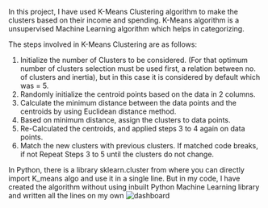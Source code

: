 In this project, I have used K-Means Clustering algorithm to make the clusters based on their income and spending. K-Means algorithm is a unsupervised Machine Learning algorithm which helps in categorizing.

The steps involved in K-Means Clustering are as follows:
1) Initialize the number of Clusters to be considered. (For that optimum number of clusters selection must be used first, a relation between no. of clusters and inertia), but in this case it is considered by default which was = 5.
2) Randomly initialize the centroid points based on the data in 2 columns.
3) Calculate the minimum distance between the data points and the centroids by using Euclidean distance method.
4) Based on minimum distance, assign the clusters to data points.
5) Re-Calculated the centroids, and applied steps 3 to 4 again on data points.
6) Match the new clusters with previous clusters. If matched code breaks, if not Repeat Steps 3 to 5 until the clusters do not change.

In Python, there is a library sklearn.cluster from where you can directly import K_means algo and use it in a single line. But in my code, I have created the algorithm without using inbuilt Python Machine Learning library and written all the lines on my own
![dashboard](https://github.com/Nitin-Kaul-27/Customer-Segmentation/assets/108913229/975b3190-3dfd-4458-8be9-4fd3675bbe37)
